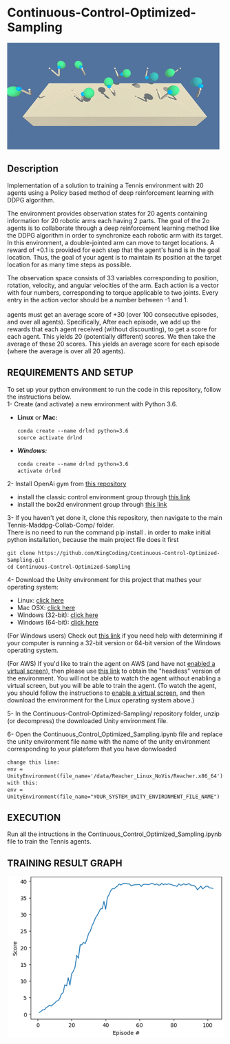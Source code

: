 # Continuous-Control-Optimized-Sampling
![Continuous Control snapshot](https://github.com/KingCoding/Continuous-Control-Optimized-Sampling/blob/main/pictures/Continuous%20Control%20Snapshot.png)
## Description
Implementation of a solution to training a Tennis environment with 20 agents using a Policy based method of deep reinforcement learning with DDPG algorithm.

The environment provides observation states for 20 agents containing information for 20 robotic arms each having 2 parts. The goal of the 2o agents is to collaborate through a deep reinforcement learning method like the DDPG algorithm in order to synchronize each robotic arm with its target.
In this environment, a double-jointed arm can move to target locations. A reward of +0.1 is provided for each step that the agent's hand is in the goal location. Thus, the goal of your agent is to maintain its position at the target location for as many time steps as possible.

The observation space consists of 33 variables corresponding to position, rotation, velocity, and angular velocities of the arm. Each action is a vector with four numbers, corresponding to torque applicable to two joints. Every entry in the action vector should be a number between -1 and 1.\
\
agents must get an average score of +30 (over 100 consecutive episodes, and over all agents). Specifically,
After each episode, we add up the rewards that each agent received (without discounting), to get a score for each agent. This yields 20 (potentially different) scores. We then take the average of these 20 scores.
This yields an average score for each episode (where the average is over all 20 agents).

## REQUIREMENTS AND SETUP
To set up your python environment to run the code in this repository, follow the instructions below.\
1- Create (and activate) a new environment with Python 3.6.
- **Linux** or **Mac:**
  ```
  conda create --name drlnd python=3.6
  source activate drlnd
  ```
- ***Windows:***
  ```
  conda create --name drlnd python=3.6 
  activate drlnd
  ```

2- Install OpenAi gym from [this repository](https://github.com/openai/gym)
- install the classic control environment group through [this link](https://github.com/openai/gym#classic-control)
- install the box2d environment group through [this link](https://github.com/openai/gym#box2d)

3- If you haven't yet done it, clone this repository, then navigate to the main Tennis-Maddpg-Collab-Comp/ folder.\
   There is no need to run the command pip install . in order to make initial python installation, because the main project file does it first
  ```
  git clone https://github.com/KingCoding/Continuous-Control-Optimized-Sampling.git
  cd Continuous-Control-Optimized-Sampling
  ```
4- Download the Unity environment for this project that mathes your operating system:
- Linux: [click here](https://s3-us-west-1.amazonaws.com/udacity-drlnd/P2/Reacher/Reacher_Linux.zip)
- Mac OSX: [click here](https://s3-us-west-1.amazonaws.com/udacity-drlnd/P2/Reacher/Reacher.app.zip)
- Windows (32-bit): [click here](https://s3-us-west-1.amazonaws.com/udacity-drlnd/P2/Reacher/Reacher_Windows_x86.zip)
- Windows (64-bit): [click here](https://s3-us-west-1.amazonaws.com/udacity-drlnd/P2/Reacher/Reacher_Windows_x86_64.zip)

(For Windows users) Check out [this link](https://support.microsoft.com/en-us/help/827218/how-to-determine-whether-a-computer-is-running-a-32-bit-version-or-64) if you need help with determining if your computer is running a 32-bit version or 64-bit version of the Windows operating system.

(For AWS) If you'd like to train the agent on AWS (and have not [enabled a virtual screen](https://github.com/Unity-Technologies/ml-agents/blob/master/docs/Training-on-Amazon-Web-Service.md)), then please use [this link](https://s3-us-west-1.amazonaws.com/udacity-drlnd/P3/Tennis/Tennis_Linux_NoVis.zip) to obtain the "headless" version of the environment. You will not be able to watch the agent without enabling a virtual screen, but you will be able to train the agent. (To watch the agent, you should follow the instructions to [enable a virtual screen](https://github.com/Unity-Technologies/ml-agents/blob/master/docs/Training-on-Amazon-Web-Service.md), and then download the environment for the Linux operating system above.)


5- In the Continuous-Control-Optimized-Sampling/ repository folder, unzip (or decompress) the downloaded Unity environment file.

6- Open the Continuous_Control_Optimized_Sampling.ipynb file and replace the unity environment file name with the name of the unity environment corresponding to your plateform that you have donwloaded
```
change this line:
env = UnityEnvironment(file_name='/data/Reacher_Linux_NoVis/Reacher.x86_64')
with this:
env = UnityEnvironment(file_name="YOUR_SYSTEM_UNITY_ENVIRONMENT_FILE_NAME")
```

## EXECUTION
Run all the intructions in the Continuous_Control_Optimized_Sampling.ipynb file to train the Tennis agents.

## TRAINING RESULT GRAPH
![Training result graph](https://github.com/KingCoding/Continuous-Control-Optimized-Sampling/blob/main/pictures/Continuous%20Control%20Chart.png)
